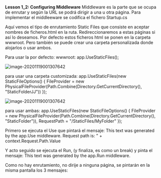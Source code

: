 **Lesson 1_2: Configuring Middleware**
Middleware es la parte que se ocupa de enrutar y según la URL se podrá dirigir a una u otra página. Para implementar el middleeware se codifica el fichero Startup.cs

Aquí vemos el tipo de enrutamiento  Static Files que consiste en aceptar nombres de ficheros.html en la ruta. Redireccionaremos a estas páginas si así lo deseamos.
Por defecto estos ficheros html se ponen en la carpeta wwwroot. Pero también se puede crear una carpeta personalizada donde alojarlos o usar ambos.

Para usar la por defecto: wwwroot:
 app.UseStaticFiles();   


![image-20201119001307642](https://github.com/JuanjoSalva/Configuring-Middleware/blob/master/images/image-20201119002427362.png)




para usar una carpeta customizada:
  app.UseStaticFiles(new StaticFileOptions()
            {
                FileProvider = new PhysicalFileProvider(Path.Combine(Directory.GetCurrentDirectory(), "StaticFolderJJ"))
            });
    

![image-20201119001307642](https://github.com/JuanjoSalva/Configuring-Middleware/blob/master/images/image-20201119002535809.png)



para usar ambas:
app.UseStaticFiles(new StaticFileOptions()
    {
        FileProvider = new PhysicalFileProvider(Path.Combine(Directory.GetCurrentDirectory(), "StaticFolder")),
        RequestPath = "/StaticFiles/MyFolder"
    });



Primero se ejecuta el Use que pintará el mensaje: This text was generated by the app.Use middleware. Request path is: " + context.Request.Path.Value

Y acto seguido se ejecuta el Run, (y finaliza, es como un  break)  y pinta el mensaje: This text was generated by the app.Run middleware.

Como no hay enrutamiento, no dirije a ninguna página, se pintarán en la misma pantalla los 3 mensajes:



